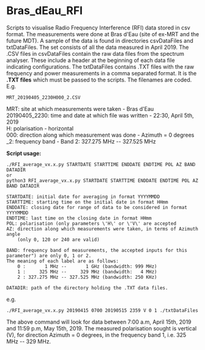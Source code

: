 # Bras_dEau_RFI

Scripts to visualise Radio Frequency Interference (RFI) data stored in csv
format. The measurements were done at Bras d'Eau (site of ex-MRT and the future
MDT). A sample of the data is found in directories csvDataFiles and
txtDataFiles. The set consists of all the data measured in April 2019. The .CSV
files in csvDataFiles contain the raw data files from the spectrum analyser.
These include a header at the beginning of each data file indicating
configurations. The txtDataFiles contains .TXT files with the raw frequency and
power measurements in a comma separated format. It is the **.TXT files** which
must be passed to the scripts. The filenames are coded. E.g.
```
MRT_20190405_2230H000_2.CSV
```
MRT: site at which measurements were taken - Bras d'Eau </br>
20190405_2230: time and date at which file was written - 22:30, April 5th, 2019 </br>
H: polarisation - horizontal </br>
000: direction along which measurement was done - Azimuth = 0 degrees </br>
\_2: frequency band - Band 2: 327.275 MHz -- 327.525 MHz

**Script usage:**
```
./RFI_average_vx.x.py STARTDATE STARTTIME ENDDATE ENDTIME POL AZ BAND DATADIR
or
python3 RFI_average_vx.x.py STARTDATE STARTTIME ENDDATE ENDTIME POL AZ BAND DATADIR

STARTDATE: initial date for averaging in format YYYYMMDD
STARTTIME: starting time on the initial date in format HHmm
ENDDATE: closing date for range of data to be considered in format YYYYMMDD
ENDTIME: last time on the closing date in format HHmm
POL: polarisation (only parameters \'H\' or \'V\' are accepted
AZ: direction along which measurements were taken, in terms of Azimuth angle
    (only 0, 120 or 240 are valid)

BAND: frequency band of measurements, the accepted inputs for this parameter") are only 0, 1 or 2.
The meaning of each label are as follows:
	0 :       1 MHz --       1 GHz (bandwidth: 999 MHz)
	1 :     325 MHz --     329 MHz (bandwidth:   4 MHz)
	2 : 327.275 MHz -- 327.525 MHz (bandwidth: 250 KHz)

DATADIR: path of the directory holding the .TXT data files.
```
e.g.
```
./RFI_average_vx.x.py 20190415 0700 20190515 2359 V 0 1 ./txtDataFiles
```
The above command will look for data between 7:00 a.m, April 15th, 2019 and
11:59 p.m, May 15th, 2019. The measured polarisation sought is vertical (V),
for direction Azimuth = 0 degrees, in the frequency band 1, i.e.
325 MHz -- 329 MHz.
